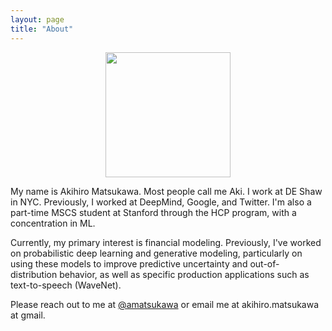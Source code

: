 ```yaml
---
layout: page
title: "About"
---
```


<center>
<img src='{{ "/assets/amatsukawa.png" | relative_url }}' width="200">
</center>

My name is Akihiro Matsukawa. Most people call me Aki.
I work at DE Shaw in NYC.
Previously, I worked at DeepMind, Google, and Twitter.
I'm also a part-time MSCS student at Stanford through the HCP program,
with a concentration in ML.

Currently, my primary interest is financial modeling.
Previously, I've worked on probabilistic 
deep learning and generative modeling, particularly on using 
these models to improve predictive uncertainty and out-of-distribution behavior, as well as specific
production applications such as text-to-speech (WaveNet).

Please reach out to me at [@amatsukawa](https://www.twitter.com/amatsukawa)
or email me at akihiro.matsukawa at gmail.
